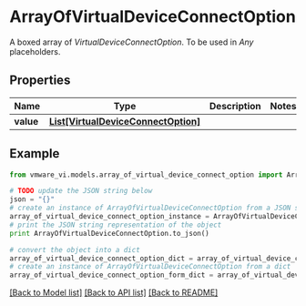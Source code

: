 # ArrayOfVirtualDeviceConnectOption

A boxed array of *VirtualDeviceConnectOption*. To be used in *Any* placeholders. 

## Properties
Name | Type | Description | Notes
------------ | ------------- | ------------- | -------------
**value** | [**List[VirtualDeviceConnectOption]**](VirtualDeviceConnectOption.md) |  | 

## Example

```python
from vmware_vi.models.array_of_virtual_device_connect_option import ArrayOfVirtualDeviceConnectOption

# TODO update the JSON string below
json = "{}"
# create an instance of ArrayOfVirtualDeviceConnectOption from a JSON string
array_of_virtual_device_connect_option_instance = ArrayOfVirtualDeviceConnectOption.from_json(json)
# print the JSON string representation of the object
print ArrayOfVirtualDeviceConnectOption.to_json()

# convert the object into a dict
array_of_virtual_device_connect_option_dict = array_of_virtual_device_connect_option_instance.to_dict()
# create an instance of ArrayOfVirtualDeviceConnectOption from a dict
array_of_virtual_device_connect_option_form_dict = array_of_virtual_device_connect_option.from_dict(array_of_virtual_device_connect_option_dict)
```
[[Back to Model list]](../README.md#documentation-for-models) [[Back to API list]](../README.md#documentation-for-api-endpoints) [[Back to README]](../README.md)


